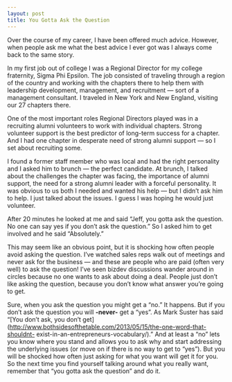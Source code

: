 ```yaml
---
layout: post
title: You Gotta Ask the Question
---
```


Over the course of my career, I have been offered much advice. However, when
people ask me what the best advice I ever got was I always come back to the
same story.

In my first job out of college I was a Regional Director for my college
fraternity, Sigma Phi Epsilon. The job consisted of traveling through a region
of the country and working with the chapters there to help them with
leadership development, management, and recruitment — sort of a management
consultant. I traveled in New York and New England, visiting our 27 chapters
there.

One of the most important roles Regional Directors played was in a recruiting
alumni volunteers to work with individual chapters. Strong volunteer support
is the best predictor of long-term success for a chapter. And I had one
chapter in desperate need of strong alumni support — so I set about recruiting
some.

I found a former staff member who was local and had the right personality and
I asked him to brunch — the perfect candidate. At brunch, I talked about the
challenges the chapter was facing, the importance of alumni support, the need
for a strong alumni leader with a forceful personality. It was obvious to us
both I needed and wanted his help — but I didn’t ask him to help. I just
talked about the issues. I guess I was hoping he would just volunteer.

After 20 minutes he looked at me and said “Jeff, you gotta ask the question.
No one can say yes if you don’t ask the question.” So I asked him to get
involved and he said “Absolutely.”

This may seem like an obvious point, but it is shocking how often people avoid
asking the question. I’ve watched sales reps walk out of meetings and never
ask for the business — and these are people who are paid (often very well) to
ask the question! I’ve seen bizdev discussions wander around in circles
because no one wants to ask about doing a deal. People just don’t like asking
the question, because you don’t know what answer you’re going to get.

Sure, when you ask the question you might get a “no.” It happens. But if you
don’t ask the question you will **-never-** get a “yes”. As Mark Suster has
said “[You don’t ask, you don’t
get](http://www.bothsidesofthetable.com/2013/05/15/the-one-word-that-shouldnt-
exist-in-an-entrepreneurs-vocabulary/).” And at least a “no” lets you know
where you stand and allows you to ask why and start addressing the underlying
issues (or move on if there is no way to get to “yes”). But you will be
shocked how often just asking for what you want will get it for you. So the
next time you find yourself talking around what you really want, remember that
“you gotta ask the question” and do it.

